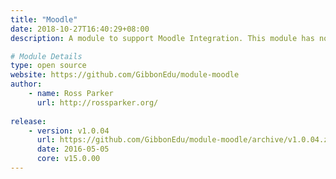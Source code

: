```yaml
---
title: "Moodle"
date: 2018-10-27T16:40:29+08:00
description: A module to support Moodle Integration. This module has no actions and is not seen by users, it just alters the database.

# Module Details
type: open source
website: https://github.com/GibbonEdu/module-moodle
author: 
    - name: Ross Parker
      url: http://rossparker.org/
    
release: 
    - version: v1.0.04
      url: https://github.com/GibbonEdu/module-moodle/archive/v1.0.04.zip
      date: 2016-05-05
      core: v15.0.00
---
```


